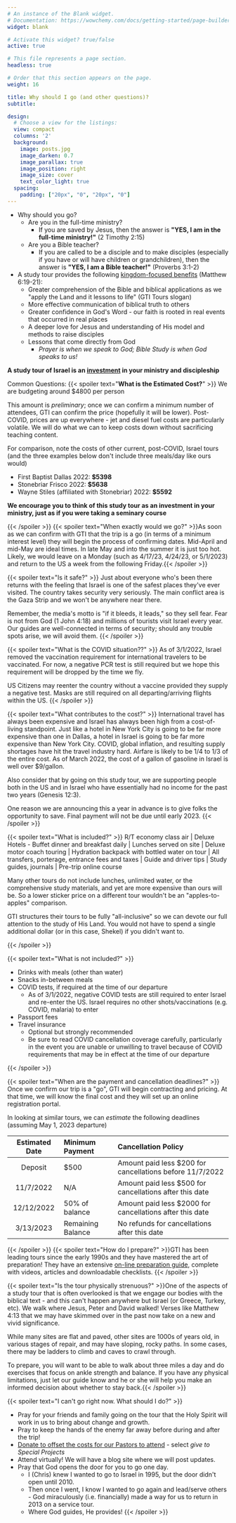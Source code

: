 ```yaml
---
# An instance of the Blank widget.
# Documentation: https://wowchemy.com/docs/getting-started/page-builder/
widget: blank

# Activate this widget? true/false
active: true

# This file represents a page section.
headless: true

# Order that this section appears on the page.
weight: 16

title: Why should I go (and other questions)?
subtitle:

design:
  # Choose a view for the listings:
  view: compact
  columns: '2'
  background:
    image: posts.jpg
    image_darken: 0.7
    image_parallax: true
    image_position: right
    image_size: cover
    text_color_light: true
  spacing:
    padding: ["20px", "0", "20px", "0"]
---
```


* Why should you go?
  * Are you in the full-time ministry?  
    * If you are saved by Jesus, then the answer is **"YES, I am in the full-time ministry!"** (2 Timothy 2:15)
  * Are you a Bible teacher?
    * If you are called to be a disciple and to make disciples (especially if you have or will have children or grandchildren), then the answer is **"YES, I am a Bible teacher!"** (Proverbs 3:1-2)
* A study tour provides the following <u>kingdom-focused benefits</u> (Matthew 6:19-21):
  * Greater comprehension of the Bible and biblical applications as we "apply the Land and it lessons to life" (GTI Tours slogan)
  * More effective communication of biblical truth to others
  * Greater confidence in God's Word - our faith is rooted in real events that occurred in real places
  * A deeper love for Jesus and understanding of His model and methods to raise disciples
  * Lessons that come directly from God 
    * _Prayer is when we speak to God; Bible Study is when God speaks to us!_

<large> **A study tour of Israel is an <u>investment</u> in your ministry and discipleship** </large>


    
Common Questions:
{{< spoiler text="**What is the Estimated Cost?**" >}}
We are budgeting around $4800 per person 

This amount is _preliminary_; once we can confirm a minimum number of attendees, GTI can confirm the price (hopefully it will be lower).  Post-COVID, prices are up everywhere - jet and diesel fuel costs are particularly volatile. We will do what we can to keep costs down without sacrificing teaching content.

For comparison, note the costs of other current, post-COVID, Israel tours (and the three examples below don't include three meals/day like ours would)

* First Baptist Dallas 2022: **$5398**
* Stonebriar Frisco 2022: **$5638**
* Wayne Stiles (affiliated with Stonebriar) 2022: **$5592**

**We encourage you to think of this study tour as an investment in your ministry, just as if you were taking a seminary course**

{{< /spoiler >}}
{{< spoiler text="When exactly would we go?" >}}As soon as we can confirm with GTI that the trip is a go (in terms of a minimum interest level) they will begin the process of confirming dates. Mid-April and mid-May are ideal times.  In late May and into the summer it is just too hot. Likely, we would leave on a Monday (such as 4/17/23, 4/24/23, or 5/1/2023) and return to the US a week from the following Friday.{{< /spoiler >}}

{{< spoiler text="Is it safe?" >}} Just about everyone who's been there returns with the feeling that Israel is one of the safest places they've ever visited.  The country takes security very seriously.  The main conflict area is the Gaza Strip and we won't be anywhere near there. 

Remember, the media's motto is "if it bleeds, it leads," so they sell fear.  Fear is not from God (1 John 4:18) and millions of tourists visit Israel every year. Our guides are well-connected in terms of security; should any trouble spots arise, we will avoid them. 
{{< /spoiler >}}

{{< spoiler text="What is the COVID situation??" >}} 
As of 3/1/2022, Israel removed the vaccination requirement for international travelers to be vaccinated.  For now, a negative PCR test is still required but we hope this requirement will be dropped by the time we fly.

US Citizens may reenter the country without a vaccine provided they supply a negative test.  Masks are still required on all departing/arriving flights within the US.
{{< /spoiler >}}

{{< spoiler text="What contributes to the cost?" >}} International travel has always been expensive and Israel has always been high from a cost-of-living standpoint.  Just like a hotel in New York City is going to be far more expensive than one in Dallas, a hotel in Israel is going to be far more expensive than New York City.  COVID, global inflation, and resulting supply shortages have hit the travel industry hard.  Airfare is likely to be 1/4 to 1/3 of the entire cost.  As of March 2022, the cost of a gallon of gasoline in Israel is well over $9/gallon. 

Also consider that by going on this study tour, we are supporting people both in the US and in Israel who have essentially had no income for the past two years (Genesis 12:3).

One reason we are announcing this a year in advance is to give folks the opportunity to save.  Final payment will not be due until early 2023. {{< /spoiler >}}

{{< spoiler text="What is included?" >}}
R/T economy class air | Deluxe Hotels - Buffet dinner and breakfast daily | Lunches served on site | Deluxe motor coach touring | Hydration backpack with bottled water on tour | All transfers, porterage, entrance fees and taxes | Guide and driver tips | Study guides, journals | Pre-trip online course

Many other tours do not include lunches, unlimited water, or the comprehensive study materials, and yet are more expensive than ours will be.  So a lower sticker price on a different tour wouldn't be an "apples-to-apples" comparison. 

GTI structures their tours to be fully "all-inclusive" so we can devote our full attention to the study of His Land.  You would not have to spend a single additional dollar (or in this case, Shekel) if you didn't want to.

{{< /spoiler >}}

{{< spoiler text="What is not included?" >}}
* Drinks with meals (other than water)
* Snacks in-between meals
* COVID tests, if required at the time of our departure
  * As of 3/1/2022, negative COVID tests are still required to enter Israel and re-enter the US. Israel requires no other shots/vaccinations (e.g. COVID, malaria) to enter
* Passport fees 
* Travel insurance 
  * Optional but strongly recommended 
  * Be sure to read COVID cancellation coverage carefully, particularly in the event you are unable or unwilling to travel because of COVID requirements that may be in effect at the time of our departure

{{< /spoiler >}}

{{< spoiler text="When are the payment and cancellation deadlines?" >}}
Once we confirm our trip is a "go", GTI will begin contracting and pricing.  At that time, we will know the final cost and they will set up an online registration portal.

In looking at similar tours, we can _estimate_ the following deadlines (assuming May 1, 2023 departure)

| Estimated Date | Minimum Payment | Cancellation Policy
| :--: | :-- | :--
| Deposit | $500 | Amount paid less $200 for cancellations before 11/7/2022
| 11/7/2022 | N/A | Amount paid less $500 for cancellations after this date
| 12/12/2022 | 50% of balance | Amount paid less $2000 for cancellations after this date
| 3/13/2023 | Remaining Balance | No refunds for cancellations after this date

{{< /spoiler >}}
{{< spoiler text="How do I prepare?" >}}GTI has been leading tours since the early 1990s and they have mastered the art of preparation! They have an extensive [on-line preparation guide](https://gtitours.org/study-tour-preparation-guide), complete with videos, articles and downloadable checklists. {{< /spoiler >}}

{{< spoiler text="Is the tour physically strenuous?" >}}One of the aspects of a study tour that is often overlooked is that we engage our bodies with the biblical text - and this can't happen anywhere but Israel (or Greece, Turkey, etc).  We walk where Jesus, Peter and David walked! Verses like Matthew 4:13 that we may have skimmed over in the past now take on a new and vivid significance.

While many sites are flat and paved, other sites are 1000s of years old, in various stages of repair, and may have sloping, rocky paths. In some cases, there may be ladders to climb and caves to crawl through. 

To prepare, you will want to be able to walk about three miles a day and do exercises that focus on ankle strength and balance. If you have any physical limitations, just let our guide know and he or she will help you make an informed decision about whether to stay back.{{< /spoiler >}}

{{< spoiler text="I can't go right now.  What should I do?" >}}
* Pray for your friends and family going on the tour that the Holy Spirit will work in us to bring about change and growth.  
* Pray to keep the hands of the enemy far away before during and after the trip! 
* [Donate to offset the costs for our Pastors to attend](https://cbcbonham.breezechms.com/give/online) - select _give to Special Projects_
* Attend virtually! We will have a blog site where we will post updates.  
* Pray that God opens the door for you to go one day.  
  * I (Chris) knew I wanted to go to Israel in 1995, but the door didn't open until 2010.
  * Then once I went, I know I wanted to go again and lead/serve others - God miraculously (i.e. financially) made a way for us to return in 2013 on a service tour.
  * Where God guides, He provides! {{< /spoiler >}}
  
<script type="text/javascript">
  window.ESV_CROSSREF_OPTIONS = {
    body_background_color: 'D7E5F0',
    header_font_size: 10,
    body_font_size: 14,
    footer_font_size: 8,
    header_font_family: 'Arial',
    body_font_family: 'Times'
  };
</script>
<script src="https://static.esvmedia.org/crossref/crossref.min.js" type="text/javascript"></script> 